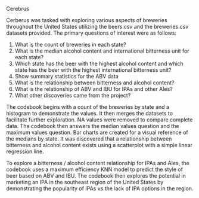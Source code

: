 Cerebrus

Cerberus was tasked with exploring various aspects of breweries throughout the United States utilizing the beers.csv and the breweries.csv datasets provided.
The primary questions of interest were as follows:

1.	What is the count of breweries in each state?
2.	What is the median alcohol content and international bitterness unit for each state?
3.	Which state has the beer with the highest alcohol content and which state has the beer with the highest international bitterness unit?
4.	Show summary statistics for the ABV data
5.	What is the relationship between bitterness and alcohol content?
6.	What is the relationship of ABV and IBU for IPAs and other Ales?
7.	What other discoveries came from the project?

The codebook begins with a count of the breweries by state and a histogram to demonstrate the values.  It then merges the datasets to facilitate further exploration. NA values were removed to compare complete data.  The codebook then answers the median values question and the maximum values question.  Bar charts are created for a visual reference of the medians by state.  It was discovered that a relationship between bitterness and alcohol content exists using a scatterplot with a simple linear regression line.

To explore a bitterness / alcohol content relationship for IPAs and Ales, the codebook uses a maximum efficiency KNN model to predict the style of beer based on ABV and IBU.
The codebook then explores the potential in marketing an IPA in the southeast region of the United States by demonstrating the popularity of IPAs vs the lack of IPA options in the region.
